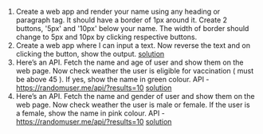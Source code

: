 1. Create a web app and render your name using any heading or paragraph tag. It should have a border of 1px around it. Create 2 buttons, '5px' and '10px' below your name. The width of border should change to 5px and 10px by clicking respective buttons.
2. Create a web app where I can input a text. Now reverse the text and on clicking the button, show the output. 
  [solution](https://stackblitz.com/edit/react-2gvtr5?file=src/App.js)
4. Here’s an API. Fetch the name and age of user and show them on the web page. Now check weather the user is eligible for vaccination ( must be above 45 ). If yes, show the name in green colour. API - https://randomuser.me/api/?results=10 
  [solution](https://stackblitz.com/edit/react-mjdgs3?file=src/App.js)
6. Here’s an API. Fetch the name and gender of user and show them on the web page. Now check weather the user is male or female. If the user is a female, show the name in pink colour. API - https://randomuser.me/api/?results=10 
  [solution](https://stackblitz.com/edit/react-mjdgs3?file=src/App.js)
